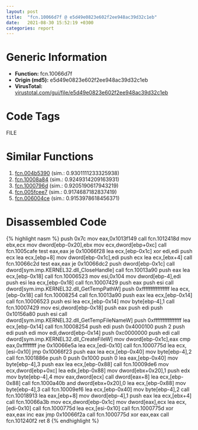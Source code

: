 ```yaml
---
layout: post
title:  "fcn.10066d7f @ e5d49e0823e602f2ee948ac39d32c1eb"
date:   2021-08-30 15:52:19 +0300
categories: report
---
```


# Generic Information
- **Function:** fcn.10066d7f
- **Origin (md5):** e5d49e0823e602f2ee948ac39d32c1eb
- **VirusTotal:** [virustotal.com/gui/file/e5d49e0823e602f2ee948ac39d32c1eb][virustotal_ref]

# Code Tags
<span class="tag" id="FILE">FILE</span>


# Similar Functions

1. [fcn.004b5390][similar_1_ref] (sim.: 0.9301111233325938)
2. [fcn.10008a84][similar_2_ref] (sim.: 0.9249314209163931)
3. [fcn.1000796d][similar_3_ref] (sim.: 0.9205190617943219)
4. [fcn.005fcee7][similar_4_ref] (sim.: 0.9174687182837419)
5. [fcn.006004ce][similar_5_ref] (sim.: 0.9153978618456371)


# Disassembled Code

{% highlight nasm %}
push 0x7c
mov eax,0x1013f149
call fcn.1012418d
mov ebx,ecx
mov dword[ebp-0x20],ebx
mov ecx,dword[ebp+0xc]
call fcn.1005cafe
test eax,eax
je 0x10066f28
lea ecx,[ebp-0x1c]
xor edi,edi
push ecx
lea ecx,[ebp+8]
mov dword[ebp-0x1c],edi
push ecx
lea ecx,[ebx+4]
call fcn.10066c2d
test eax,eax
je 0x10066dc2
push dword[ebp-0x1c]
call dword[sym.imp.KERNEL32.dll_CloseHandle]
call fcn.10013a90
push eax
lea ecx,[ebp-0x18]
call fcn.10006523
mov esi,0x104
mov dword[ebp-4],edi
push esi
lea ecx,[ebp-0x18]
call fcn.10007429
push eax
push esi
call dword[sym.imp.KERNEL32.dll_GetTempPathW]
push 0xffffffffffffffff
lea ecx,[ebp-0x18]
call fcn.10008254
call fcn.10013a90
push eax
lea ecx,[ebp-0x14]
call fcn.10006523
push esi
lea ecx,[ebp-0x14]
mov byte[ebp-4],1
call fcn.10007429
mov esi,dword[ebp-0x18]
push eax
push edi
push 0x10156a80
push esi
call dword[sym.imp.KERNEL32.dll_GetTempFileNameW]
push 0xffffffffffffffff
lea ecx,[ebp-0x14]
call fcn.10008254
push edi
push 0x4000100
push 2
push edi
push edi
mov edi,dword[ebp-0x14]
push 0xc0000000
push edi
call dword[sym.imp.KERNEL32.dll_CreateFileW]
mov dword[ebp-0x1c],eax
cmp eax,0xffffffff
jne 0x10066e5a
lea ecx,[edi-0x10]
call fcn.1000775d
lea ecx,[esi-0x10]
jmp 0x10066f23
push eax
lea ecx,[ebp-0x40]
mov byte[ebp-4],2
call fcn.1001886e
push 0
push 0x1000
push 0
lea eax,[ebp-0x40]
mov byte[ebp-4],3
push eax
lea ecx,[ebp-0x88]
call fcn.10009de6
mov ecx,dword[ebp+0xc]
lea edx,[ebp-0x88]
mov dword[ebx+0x20],1
push edx
mov byte[ebp-4],4
mov eax,dword[ecx]
call dword[eax+8]
lea ecx,[ebp-0x88]
call fcn.1000a40b
and dword[ebx+0x20],0
lea ecx,[ebp-0x88]
mov byte[ebp-4],3
call fcn.10009ef6
lea ecx,[ebp-0x40]
mov byte[ebp-4],2
call fcn.10018913
lea eax,[ebp+8]
mov dword[ebp-4],1
push eax
lea ecx,[ebx+4]
call fcn.10066a3b
mov ecx,dword[ebp-0x1c]
mov dword[eax],ecx
lea ecx,[edi-0x10]
call fcn.1000775d
lea ecx,[esi-0x10]
call fcn.1000775d
xor eax,eax
inc eax
jmp 0x10066f2a
call fcn.1000775d
xor eax,eax
call fcn.101240f2
ret 8
{% endhighlight %}


[similar_1_ref]: /report/fcn.004b5390@9c2b894b84f59672d8be2e984066f76f
[similar_2_ref]: /report/fcn.10008a84@e5d49e0823e602f2ee948ac39d32c1eb
[similar_3_ref]: /report/fcn.1000796d@481b545f5c18f2fce1caac67ddc419e8
[similar_4_ref]: /report/fcn.005fcee7@52d540e8e13e0f0bbb8946b2363a382d
[similar_5_ref]: /report/fcn.006004ce@52d540e8e13e0f0bbb8946b2363a382d
[virustotal_ref]: https://www.virustotal.com/gui/file/e5d49e0823e602f2ee948ac39d32c1eb
